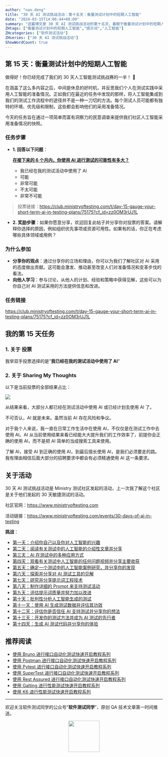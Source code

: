 ```yaml
---
author: "nao.deng"
title: "30 天 AI 测试挑战活动：第十五天：衡量测试计划中的短期人工智能"
date: "2024-03-15T14:06:44+08:00"
summary: "这篇博文是 30 天 AI 测试挑战活动的第十五天，着眼于衡量测试计划中的短期人工智能。文章可能包括对测试计划中短期 AI 应用的评估标准，以及如何确定其成功与否的方法。通过分享对短期 AI 应用的衡量方法和实践经验，读者将了解作者对于在测试计划中使用 AI 的实际应用情况，并从中获得启示和指导。这个系列活动有望为测试专业人士提供一个了解如何衡量和评估短期 AI 应用的平台，并促进更广泛的行业讨论。"
ZHtags: ["衡量测试计划中的短期人工智能","提示词","人工智能"]
ZHcategories: ["软件测试活动"]
ZHseries: ["30 天 AI 测试挑战活动"]
ShowWordCount: true
---
```


## 第 15 天：衡量测试计划中的短期人工智能

做得好！你已经完成了我们的 30 天人工智能测试挑战赛的一半！ :tada:

在涵盖了这么多内容之后，中间是休息的好时机，并反思我们个人在测试实践中采用人工智能的准备情况。正如我们在最近的任务中发现的那样，将人工智能集成到我们的测试工作流程中的途径并不是一种一刀切的方法。每个测试人员可能都有独特的环境、优先级和限制，这些都会影响他们的采用准备情况。

今天的任务旨在通过一项简单而富有洞察力的民意​​调查来提供我们社区人工智能采用准备情况的快照。

### 任务步骤

- **1. 回答以下问题**：

    [**在接下来的 6 个月内，你使用 AI 进行测试的可能性有多大？**](https://club.ministryoftesting.com/t/day-15-gauge-your-short-term-ai-in-testing-plans/75175?cf_id=zz0OM3rUJ1L#how-likely-are-you-to-use-ai-in-testing-within-the-next-6-months-2)

  - 我已经在我的测试活动中使用了 AI
  - 可能
  - 非常可能
  - 不太可能
  - 非常不可能

> 投票链接：<https://club.ministryoftesting.com/t/day-15-gauge-your-short-term-ai-in-testing-plans/75175?cf_id=zz0OM3rUJ1L>

- **2. 奖励步骤**：如果你愿意分享，欢迎回复此帖子并分享你对投票的答案。请解释你选择的原因，例如组织优先事项或资源可用性。如果有的话，你正在考虑哪些具体领域或用例？

### 为什么参加

- **分享你的观点**：通过分享你的立场和理由，你可以为我们了解社区对 AI 采用的态度做出贡献。这可能会激发、推动甚至改变人们对准备情况和变革步伐的看法。
- **向他人学习**：参与讨论，从他人的计划、经验和策略中获得见解，这些可以为你自己对 AI 测试采用的方法提供信息和改进。

### 任务链接

<https://club.ministryoftesting.com/t/day-15-gauge-your-short-term-ai-in-testing-plans/75175?cf_id=zz0OM3rUJ1L>

## 我的第 15 天任务

### 1.  关于 **投票**

我举双手投票选择的是"**我已经在我的测试活动中使用了 AI**"

### 2. 关于 **Sharing My Thoughts**

以下是当前投票的全部结果占比：

![ ](https://cdn.jsdelivr.net/gh/naodeng/blogimg@master/uPic/lPxXXT.png)

从结果来看，大部分人都已经在测试活动中使用 AI 或已经计划去使用 AI 了。

不可否认，AI 就是未来。虽然当前 AI 存在风险和争议。

对于我个人来说，我一直在日常工作生活中在使用 AI，不仅仅是在测试工作中去使用 AI。AI 从当前使用结果来看已经能大大提升我们的工作效率了，前提你会正确的使用 AI，而不是把 AI 简单的当成搜索工具来使用。

了解 AI，接受 AI 到正确的使用 AI，到最后擅长使用 AI，是我们必须要走的路。我有理由相信后面大部分的招聘要求中都会有必须精通使用 AI 这一条要求。

## 关于活动

30 天 AI 测试挑战活动是 Ministry 测试社区发起的活动，上一次我了解这个社区是关于他们发起的 30 天敏捷测试的活动。

社区官网：<https://www.ministryoftesting.com>

活动链接：<https://www.ministryoftesting.com/events/30-days-of-ai-in-testing>

**挑战**：

- [第一天：介绍你自己以及你对人工智能的兴趣](https://naodeng.com.cn/zh/posts/event/30-days-of-ai-in-testing-day-1-introduce-yourself-and-your-interest-in-ai/)
- [第二天：阅读有关测试中的人工智能的介绍性文章并分享](https://naodeng.com.cn/zh/posts/event/30-days-of-ai-in-testing-day-2-read-an-introductory-article-on-ai-in-testing-and-share-it/)
- [第三天：AI 在测试中的多种应用方式](https://naodeng.com.cn/zh/posts/event/30-days-of-ai-in-testing-day-3-list-ways-in-which-ai-is-used-in-testing/)
- [第四天：观看有关测试中人工智能的任何问题视频并分享主要收获](https://naodeng.com.cn/zh/posts/event/30-days-of-ai-in-testing-day-4-watch-the-ama-on-artificial-intelligence-in-testing-and-share-your-key-takeaway/)
- [第五天：确定一个测试中的人工智能案例研究，并分享你的发现](https://naodeng.com.cn/zh/posts/event/30-days-of-ai-in-testing-day-5-identify-a-case-study-on-ai-in-testing-and-share-your-findings/)
- [第六天：探索并分享对 AI 测试工具的见解](https://naodeng.com.cn/zh/posts/event/30-days-of-ai-in-testing-day-6-explore-and-share-insights-on-ai-testing-tools/)
- [第七天：研究并分享提示词工程技术](https://naodeng.com.cn/zh/posts/event/30-days-of-ai-in-testing-day-7-research-and-share-prompt-engineering-techniques/)
- [第八天：制作详细的 Prompt 来支持测试活动](https://naodeng.com.cn/zh/posts/event/30-days-of-ai-in-testing-day-8-craft-a-detailed-prompt-to-support-test-activities/)
- [第九天：评估提示词质量并努力加以改进](https://naodeng.com.cn/zh/posts/event/30-days-of-ai-in-testing-day-9-evaluate-prompt-quality-and-try-to-improve-it/)
- [第十天：批判性分析人工智能生成的测试](https://naodeng.com.cn/zh/posts/event/30-days-of-ai-in-testing-day-10-critically-analyse-ai-generated-tests/)
- [第十一天：使用 AI 生成测试数据并评估其功效](https://naodeng.com.cn/zh/posts/event/30-days-of-ai-in-testing-day-11-generate-test-data-using-ai-and-evaluate-its-efficacy/)
- [第十二天：评估你是否信任 AI 支持测试并分享你的想法](https://naodeng.com.cn/zh/posts/event/30-days-of-ai-in-testing-day-12-evaluate-whether-you-trust-ai-to-support-testing-and-share-your-thoughts/)
- [第十三天：开发你的测试方法并成为 AI 测试的先行者](https://naodeng.com.cn/zh/posts/event/30-days-of-ai-in-testing-day-13-develop-a-testing-approach-and-become-an-ai-in-testing-champion/)
- [第十四天：生成 AI 测试代码并分享你的体验](https://naodeng.com.cn/zh/posts/event/30-days-of-ai-in-testing-day-14-generate-ai-test-code-and-share-your-experience/)

## 推荐阅读

- [使用 Bruno 进行接口自动化测试快速开启教程系列](https://naodeng.com.cn/zh/zhcategories/bruno/)
- [使用 Postman 进行接口自动化测试快速开启教程系列](https://naodeng.tech/zh/zhseries/postman-%E6%8E%A5%E5%8F%A3%E8%87%AA%E5%8A%A8%E5%8C%96%E6%B5%8B%E8%AF%95%E6%95%99%E7%A8%8B/)
- [使用 Pytest 进行接口自动化测试快速开启教程系列](https://naodeng.tech/zh/zhseries/pytest-%E6%8E%A5%E5%8F%A3%E8%87%AA%E5%8A%A8%E5%8C%96%E6%B5%8B%E8%AF%95%E6%95%99%E7%A8%8B/)
- [使用 SuperTest 进行接口自动化测试快速开启教程系列](https://naodeng.tech/zh/zhseries/supertest-%E6%8E%A5%E5%8F%A3%E8%87%AA%E5%8A%A8%E5%8C%96%E6%B5%8B%E8%AF%95%E6%95%99%E7%A8%8B/)
- [使用 Rest Assured 进行接口自动化测试快速开启教程系列](https://naodeng.tech/zh/zhseries/rest-assured-%E6%8E%A5%E5%8F%A3%E8%87%AA%E5%8A%A8%E5%8C%96%E6%B5%8B%E8%AF%95%E6%95%99%E7%A8%8B/)
- [使用 Galting 进行性能测试快速开启教程系列](https://naodeng.tech/zh/zhseries/gatling-%E6%80%A7%E8%83%BD%E6%B5%8B%E8%AF%95%E6%95%99%E7%A8%8B/)
- [使用 K6 进行性能测试快速开启教程系列](https://naodeng.com.cn/zh/zhseries/k6-%E6%80%A7%E8%83%BD%E6%B5%8B%E8%AF%95%E6%95%99%E7%A8%8B/)

---
欢迎关注软件测试同学的公众号“**软件测试同学**”，原创 QA 技术文章第一时间推送。
<!-- markdownlint-disable MD045 -->
<!-- markdownlint-disable MD033 -->
<center>
  <img src="https://cdn.jsdelivr.net/gh/naodeng/blogimg@master/uPic/2023112015'QR Code for 公众号.jpg" style="width: 100px;">
</center>
<!-- markdownlint-disable MD033 -->
<!-- markdownlint-disable MD045 -->